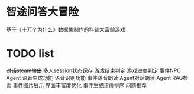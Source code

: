 # 智途问答大冒险
基于《十万个为什么》数据集制作的科普大富翁游戏

# TODO list
~~对话steam输出~~
多人session状态保存
游戏结束判定
游戏进度判定
事件NPC Agent
语音生成功能
语音识别功能
事件语音朗读
Agent对话朗读
Agent RAG检索
事件图片展示
界面丰富度优化
事件生成评价排序
问题推荐
